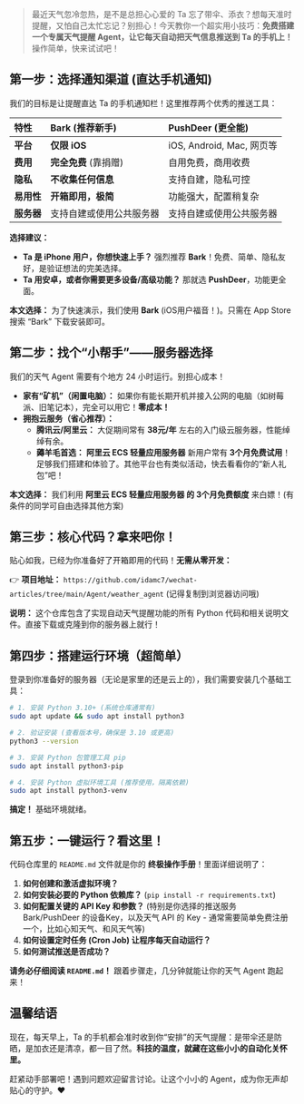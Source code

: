 > 最近天气忽冷忽热，是不是总担心心爱的 Ta 忘了带伞、添衣？想每天准时提醒，又怕自己太忙忘记？别担心！今天教你一个超实用小技巧：**免费搭建一个专属天气提醒 Agent，让它每天自动把天气信息推送到 Ta 的手机上！** 操作简单，快来试试吧！

## 第一步：选择通知渠道 (直达手机通知)

我们的目标是让提醒直达 Ta 的手机通知栏！这里推荐两个优秀的推送工具：

| 特性       | Bark (推荐新手)         | PushDeer (更全能)          |
| :--------- | :---------------------- | :------------------------- |
| **平台**   | **仅限 iOS**            | iOS, Android, Mac, 网页等  |
| **费用**   | **完全免费** (靠捐赠)   | 自用免费，商用收费         |
| **隐私**   | **不收集任何信息**      | 支持自建，隐私可控         |
| **易用性** | **开箱即用，极简**      | 功能强大，配置稍复杂       |
| **服务器** | 支持自建或使用公共服务器 | 支持自建或使用公共服务器   |

**选择建议：**
*   **Ta 是 iPhone 用户，你想快速上手？** 强烈推荐 **Bark**！免费、简单、隐私友好，是验证想法的完美选择。
*   **Ta 用安卓，或者你需要更多设备/高级功能？** 那就选 **PushDeer**，功能更全面。

**本文选择：** 为了快速演示，我们使用 **Bark** (iOS用户福音！)。只需在 App Store 搜索 “Bark” 下载安装即可。

## 第二步：找个“小帮手”——服务器选择

我们的天气 Agent 需要有个地方 24 小时运行。别担心成本！

*   **家有“矿机”（闲置电脑）：** 如果你有能长期开机并接入公网的电脑（如树莓派、旧笔记本），完全可以用它！**零成本！**
*   **拥抱云服务（省心推荐）：**
    *   **腾讯云/阿里云：** 大促期间常有 **38元/年** 左右的入门级云服务器，性能绰绰有余。
    *   **薅羊毛首选：** **阿里云 ECS 轻量应用服务器** 新用户常有 **3个月免费试用**！足够我们搭建和体验了。其他平台也有类似活动，快去看看你的“新人礼包”吧！

**本文选择：** 我们利用 **阿里云 ECS 轻量应用服务器 的 3个月免费额度** 来白嫖！(有条件的同学可自由选择其他方案)

## 第三步：核心代码？拿来吧你！

贴心如我，已经为你准备好了开箱即用的代码！**无需从零开发：**

👉 **项目地址：** `https://github.com/idamc7/wechat-articles/tree/main/Agent/weather_agent` (记得复制到浏览器访问哦)

**说明：** 这个仓库包含了实现自动天气提醒功能的所有 Python 代码和相关说明文件。直接下载或克隆到你的服务器上就行！

## 第四步：搭建运行环境（超简单）

登录到你准备好的服务器（无论是家里的还是云上的），我们需要安装几个基础工具：

```bash
# 1. 安装 Python 3.10+ (系统仓库通常有)
sudo apt update && sudo apt install python3

# 2. 验证安装 (查看版本号，确保是 3.10 或更高)
python3 --version

# 3. 安装 Python 包管理工具 pip
sudo apt install python3-pip

# 4. 安装 Python 虚拟环境工具 (推荐使用，隔离依赖)
sudo apt install python3-venv
```

**搞定！** 基础环境就绪。

## 第五步：一键运行？看这里！

代码仓库里的 `README.md` 文件就是你的 **终极操作手册**！里面详细说明了：

1.  **如何创建和激活虚拟环境？**
2.  **如何安装必要的 Python 依赖库？** (`pip install -r requirements.txt`)
3.  **如何配置关键的 API Key 和参数？** (特别是你选择的推送服务 Bark/PushDeer 的设备Key，以及天气 API 的 Key - 通常需要简单免费注册一个，比如心知天气、和风天气等)
4.  **如何设置定时任务 (Cron Job) 让程序每天自动运行？**
5.  **如何测试推送是否成功？**

**请务必仔细阅读 `README.md`！** 跟着步骤走，几分钟就能让你的天气 Agent 跑起来！

## 温馨结语

现在，每天早上，Ta 的手机都会准时收到你“安排”的天气提醒：是带伞还是防晒，是加衣还是清凉，都一目了然。**科技的温度，就藏在这些小小的自动化关怀里。**

赶紧动手部署吧！遇到问题欢迎留言讨论。让这个小小的 Agent，成为你无声却贴心的守护。❤️
